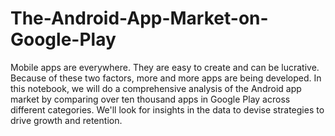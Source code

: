 # The-Android-App-Market-on-Google-Play

Mobile apps are everywhere. They are easy to create and can be lucrative. 
Because of these two factors, more and more apps are being developed. 
In this notebook, we will do a comprehensive analysis of the Android app market by comparing over ten thousand apps in Google Play 
across different categories. We'll look for insights in the data to devise strategies to drive growth and retention.
